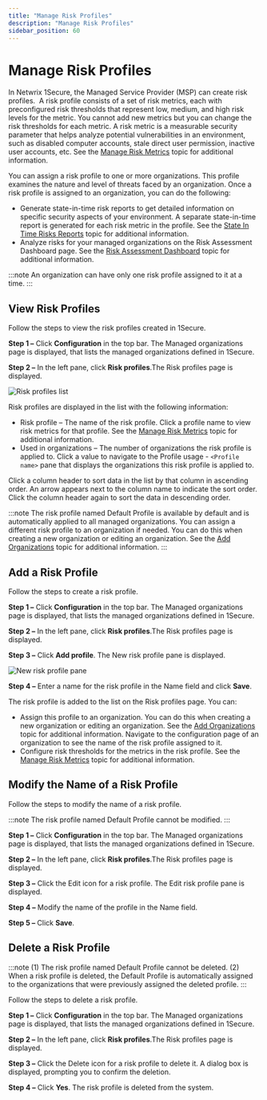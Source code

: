 ```yaml
---
title: "Manage Risk Profiles"
description: "Manage Risk Profiles"
sidebar_position: 60
---
```


# Manage Risk Profiles

In Netwrix 1Secure, the Managed Service Provider (MSP) can create risk profiles.  A risk profile
consists of a set of risk metrics, each with preconfigured risk thresholds that represent low,
medium, and high risk levels for the metric. You cannot add new metrics but you can change the risk
thresholds for each metric. A risk metric is a measurable security parameter that helps analyze
potential vulnerabilities in an environment, such as disabled computer accounts, stale direct user
permission, inactive user accounts, etc. See the [ Manage Risk Metrics](/docs/1secure/admin/riskprofiles/riskmetrics.md) topic for
additional information.

You can assign a risk profile to one or more organizations. This profile examines the nature and
level of threats faced by an organization. Once a risk profile is assigned to an organization, you
can do the following:

- Generate state-in-time risk reports to get detailed information on specific security aspects of
  your environment. A separate state-in-time report is generated for each risk metric in the
  profile. See the [State In Time Risks Reports](/docs/1secure/admin/searchandreports/stateintime.md) topic for
  additional information.
- Analyze risks for your managed organizations on the Risk Assessment Dashboard page. See the
  [Risk Assessment Dashboard](/docs/1secure/admin/riskprofiles/riskassessmentdashboard.md) topic for additional information.

:::note
An organization can have only one risk profile assigned to it at a time.
:::


## View Risk Profiles

Follow the steps to view the risk profiles created in 1Secure.

**Step 1 –** Click **Configuration** in the top bar. The Managed organizations page is displayed,
that lists the managed organizations defined in 1Secure.

**Step 2 –** In the left pane, click **Risk profiles**.The Risk profiles page is displayed.

![Risk profiles list](/img/product_docs/1secure/admin/riskprofiles/riskprofiles.webp)

Risk profiles are displayed in the list with the following information:

- Risk profile – The name of the risk profile. Click a profile name to view risk metrics for that
  profile. See the [ Manage Risk Metrics](/docs/1secure/admin/riskprofiles/riskmetrics.md) topic for additional information.
- Used in organizations – The number of organizations the risk profile is applied to. Click a value
  to navigate to the Profile usage - `<Profile name>` pane that displays the organizations this risk
  profile is applied to.

Click a column header to sort data in the list by that column in ascending order. An arrow appears
next to the column name to indicate the sort order. Click the column header again to sort the data
in descending order.

:::note
The risk profile named Default Profile is available by default and is automatically
applied to all managed organizations. You can assign a different risk profile to an organization if
needed. You can do this when creating a new organization or editing an organization. See the
[Add Organizations](/docs/1secure/admin/organizations/addorganizations.md) topic for additional information.
:::


## Add a Risk Profile

Follow the steps to create a risk profile.

**Step 1 –** Click **Configuration** in the top bar. The Managed organizations page is displayed,
that lists the managed organizations defined in 1Secure.

**Step 2 –** In the left pane, click **Risk profiles**.The Risk profiles page is displayed.

**Step 3 –** Click **Add profile**. The New risk profile pane is displayed.

![New risk profile pane](/img/product_docs/1secure/admin/riskprofiles/newriskprofilepane.webp)

**Step 4 –** Enter a name for the risk profile in the Name field and click **Save**.

The risk profile is added to the list on the Risk profiles page. You can:

- Assign this profile to an organization. You can do this when creating a new organization or
  editing an organization. See the [Add Organizations](/docs/1secure/admin/organizations/addorganizations.md) topic
  for additional information. Navigate to the configuration page of an organization to see the name
  of the risk profile assigned to it.
- Configure risk thresholds for the metrics in the risk profile. See
  the[ Manage Risk Metrics](/docs/1secure/admin/riskprofiles/riskmetrics.md) topic for additional information.

## Modify the Name of a Risk Profile

Follow the steps to modify the name of a risk profile.

:::note
The risk profile named Default Profile cannot be modified.
:::


**Step 1 –** Click **Configuration** in the top bar. The Managed organizations page is displayed,
that lists the managed organizations defined in 1Secure.

**Step 2 –** In the left pane, click **Risk profiles**.The Risk profiles page is displayed.

**Step 3 –** Click the Edit icon for a risk profile. The Edit risk profile pane is displayed.

**Step 4 –** Modify the name of the profile in the Name field.

**Step 5 –** Click **Save**.

## Delete a Risk Profile

:::note
(1) The risk profile named Default Profile cannot be deleted. (2) When a risk profile is
deleted, the Default Profile is automatically assigned to the organizations that were previously
assigned the deleted profile.
:::


Follow the steps to delete a risk profile.

**Step 1 –** Click **Configuration** in the top bar. The Managed organizations page is displayed,
that lists the managed organizations defined in 1Secure.

**Step 2 –** In the left pane, click **Risk profiles**.The Risk profiles page is displayed.

**Step 3 –** Click the Delete icon for a risk profile to delete it. A dialog box is displayed,
prompting you to confirm the deletion.

**Step 4 –** Click **Yes**. The risk profile is deleted from the system.
